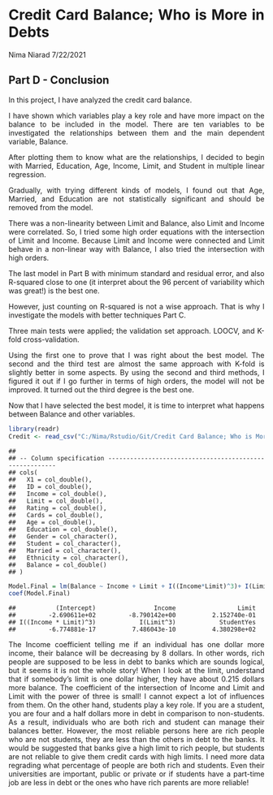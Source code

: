 Credit Card Balance; Who is More in Debts
================
Nima Niarad
7/22/2021

<style> body {text-align: justify} </style>

<!-- Justify text. -->

## Part D - Conclusion

In this project, I have analyzed the credit card balance.

I have shown which variables play a key role and have more impact on the
balance to be included in the model. There are ten variables to be
investigated the relationships between them and the main dependent
variable, Balance.

After plotting them to know what are the relationships, I decided to
begin with Married, Education, Age, Income, Limit, and Student in
multiple linear regression.

Gradually, with trying different kinds of models, I found out that Age,
Married, and Education are not statistically significant and should be
removed from the model.

There was a non-linearity between Limit and Balance, also Limit and
Income were correlated. So, I tried some high order equations with the
intersection of Limit and Income. Because Limit and Income were
connected and Limit behave in a non-linear way with Balance, I also
tried the intersection with high orders.

The last model in Part B with minimum standard and residual error, and
also R-squared close to one (it interpret about the 96 percent of
variability which was great!) is the best one.

However, just counting on R-squared is not a wise approach. That is why
I investigate the models with better techniques Part C.

Three main tests were applied; the validation set approach. LOOCV, and
K-fold cross-validation.

Using the first one to prove that I was right about the best model. The
second and the third test are almost the same approach with K-fold is
slightly better in some aspects. By using the second and third methods,
I figured it out if I go further in terms of high orders, the model will
not be improved. It turned out the third degree is the best one.

Now that I have selected the best model, it is time to interpret what
happens between Balance and other variables.

``` r
library(readr)
Credit <- read_csv("C:/Nima/Rstudio/Git/Credit Card Balance; Who is More in Debts/Credit-Card-Balance--Who-is-More-in-Debts-/Credit.csv")
```

    ## 
    ## -- Column specification --------------------------------------------------------
    ## cols(
    ##   X1 = col_double(),
    ##   ID = col_double(),
    ##   Income = col_double(),
    ##   Limit = col_double(),
    ##   Rating = col_double(),
    ##   Cards = col_double(),
    ##   Age = col_double(),
    ##   Education = col_double(),
    ##   Gender = col_character(),
    ##   Student = col_character(),
    ##   Married = col_character(),
    ##   Ethnicity = col_character(),
    ##   Balance = col_double()
    ## )

``` r
Model.Final = lm(Balance ~ Income + Limit + I((Income*Limit)^3)+ I(Limit^3)+ Student, data = Credit)
coef(Model.Final)
```

    ##           (Intercept)                Income                 Limit 
    ##         -2.690611e+02         -8.790142e+00          2.152740e-01 
    ## I((Income * Limit)^3)            I(Limit^3)            StudentYes 
    ##         -6.774881e-17          7.486043e-10          4.380298e+02

The Income coefficient telling me if an individual has one dollar more
income, their balance will be decreasing by 8 dollars. In other words,
rich people are supposed to be less in debt to banks which are sounds
logical, but it seems it is not the whole story! When I look at the
limit, understand that if somebody’s limit is one dollar higher, they
have about 0.215 dollars more balance. The coefficient of the
intersection of Income and Limit and Limit with the power of three is
small! I cannot expect a lot of influences from them. On the other hand,
students play a key role. If you are a student, you are four and a half
dollars more in debt in comparison to non-students. As a result,
individuals who are both rich and student can manage their balances
better. However, the most reliable persons here are rich people who are
not students, they are less than the others in debt to the banks. It
would be suggested that banks give a high limit to rich people, but
students are not reliable to give them credit cards with high limits. I
need more data regrading what percentage of people are both rich and
students. Even their universities are important, public or private or if
students have a part-time job are less in debt or the ones who have rich
parents are more reliable!
